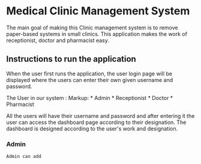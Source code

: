# Medical Clinic Management System

  The main goal of making this Clinic management system is to remove paper-based systems in small clinics. This application makes the work of receptionist, doctor and pharmacist easy. 

## Instructions to run the application

  When the user first runs the application, the user login page will be displayed where the users can enter their own given username and password. 
  
  The User in our system : 
     Markup: * Admin
      * Receptionist
      * Doctor
      * Pharmacist

  All the users will have their username and password and after entering it the user can access the dashboard page according to their designation. The dashboard is designed according to the user's work and designation.

### Admin ###

    Admin can add 
